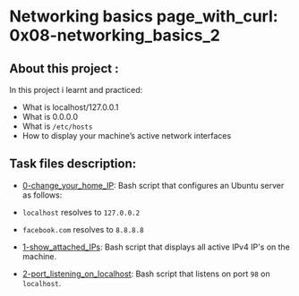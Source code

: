 # Networking basics page_with_curl: 0x08-networking_basics_2
## About this project :
In this project i  learnt and practiced:
- What is localhost/127.0.0.1
- What is 0.0.0.0
- What is `/etc/hosts`
- How to display your machine’s active network interfaces
## Task files description:
  * [0-change_your_home_IP](./0-change_your_home_IP): Bash script that configures
  an Ubuntu server as follows:
  * `localhost` resolves to `127.0.0.2`
  * `facebook.com` resolves to `8.8.8.8`

  * [1-show_attached_IPs](./1-show_attached_IPs): Bash script that displays all active IPv4
  IP's on the machine.

  * [2-port_listening_on_localhost](./2-port_listening_on_localhost): Bash script that
  listens on port `98` on `localhost`.
  